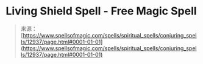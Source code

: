 <!--yml
category: 未分类
date: 2024-06-12 18:50:58
-->

# Living Shield Spell - Free Magic Spell

> 来源：[https://www.spellsofmagic.com/spells/spiritual_spells/conjuring_spells/12937/page.html#0001-01-01](https://www.spellsofmagic.com/spells/spiritual_spells/conjuring_spells/12937/page.html#0001-01-01)